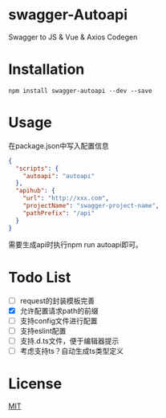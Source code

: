 # swagger-Autoapi
Swagger to JS &amp; Vue &amp; Axios Codegen
# Installation
```shell
npm install swagger-autoapi --dev --save
```

# Usage
在package.json中写入配置信息
```json
{
  "scripts": {
    "autoapi": "autoapi"
  },
  "apihub": {
    "url": "http://xxx.com",
    "projectName": "swagger-project-name",
    "pathPrefix": "/api"
  }
}
```
需要生成api时执行npm run autoapi即可。

# Todo List
-[ ] request的封装模板完善
-[X] 允许配置请求path的前缀
-[ ] 支持config文件进行配置
-[ ] 支持eslint配置
-[ ] 支持.d.ts文件，便于编辑器提示
-[ ] 考虑支持ts？自动生成ts类型定义

# License

[MIT](https://opensource.org/licenses/MIT)
